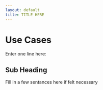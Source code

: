 ```yaml
---
layout: default
title: TITLE HERE
---
```

# Use Cases

Enter one line here:

## Sub Heading

Fill in a few sentances here if felt necessary
